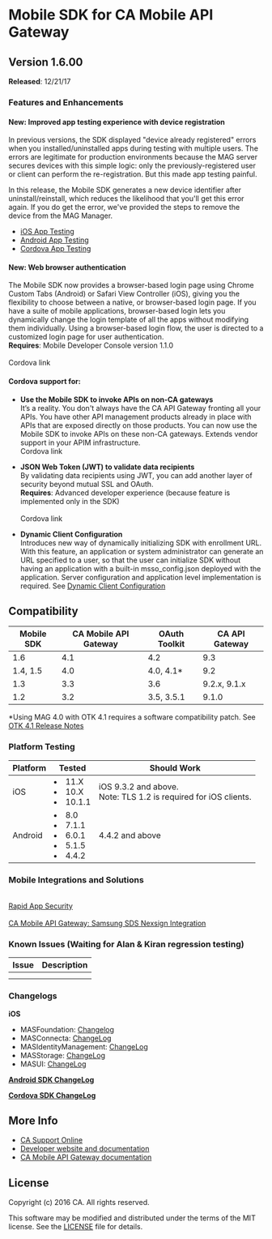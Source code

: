 
# Mobile SDK for CA Mobile API Gateway

## Version 1.6.00

**Released**: 12/21/17

### Features and Enhancements

#### New: Improved app testing experience with device registration

In previous versions, the SDK displayed "device already registered" errors when you installed/uninstalled apps during testing with multiple users. The errors are legitimate for production environments because the MAG server secures devices with this simple logic: only the previously-registered user or client can perform the re-registration. But this made app testing painful. 

In this release, the Mobile SDK generates a new device identifier after uninstall/reinstall, which reduces the likelihood that you'll get this error again. If you do get the error, we've provided the steps to remove the device from the MAG Manager.

- [iOS App Testing](mas.ca.com/docs/ios/1.6.00/guides/#app-testing)
- [Android App Testing](mas.ca.com/docs/android/1.6.00/guides/#app-testing)
- [Cordova App Testing](mas.ca.com/docs/cordova/1.6.00/guides/#app-testing)

#### New: Web browser authentication

The Mobile SDK now provides a browser-based login page using Chrome Custom Tabs (Android) or Safari View Controller (iOS), giving you the flexibility to choose between a native, or browser-based login page. If you have a suite of mobile applications, browser-based login lets you dynamically change the login template of all the apps without modifying them individually. Using a browser-based login flow, the user is directed to a customized login page for user authentication. 
<br>**Requires**: Mobile Developer Console version 1.1.0</br>
<br>Cordova link</br>
            
#### Cordova support for: 

- **Use the Mobile SDK to invoke APIs on non-CA gateways**  
It’s a reality. You don't always have the CA API Gateway fronting all your APIs. You have other API management products already in place with APIs that are exposed directly on those products. You can now use the Mobile SDK to invoke APIs on these non-CA gateways. Extends vendor support in your APIM infrastructure.
<br>Cordova link</br>

- **JSON Web Token (JWT) to validate data recipients**  
By validating data recipients using JWT, you can add another layer of security beyond mutual SSL and OAuth.
<br>**Requires**: Advanced developer experience (because feature is implemented only in the SDK)</br>
<br>Cordova link</br>     

- **Dynamic Client Configuration**  
Introduces new way of dynamically initializing SDK with enrollment URL. With this feature, an application or system administrator can generate an URL specified to a user, so that the user can initialize SDK without having an application with a built-in msso_config.json deployed with the application. Server configuration and application level implementation is required. See [Dynamic Client Configuration](https://docops.ca.com/display/MAG/.Dynamic+Client+Configuration+v4.0)
            
## Compatibility 

| Mobile SDK | CA Mobile API Gateway | OAuth Toolkit | CA API Gateway  |
|------------|-----------------------|---------------|-----------------|
| 1.6        | 4.1                   | 4.2           | 9.3             |
| 1.4, 1.5   | 4.0                   | 4.0, 4.1*     | 9.2             |
| 1.3        | 3.3                   | 3.6           | 9.2.x, 9.1.x    |
| 1.2        | 3.2                   | 3.5, 3.5.1    | 9.1.0           |

\*Using MAG 4.0 with OTK 4.1 requires a software compatibility patch. See [OTK 4.1 Release Notes](https://docops.ca.com/display/OTK41/Release+Notes)

### Platform Testing 

 Platform | Tested                                   | Should Work                              |
| -------- | ---------------------------------------- | ---------------------------------------- |
| iOS      | <li>11.X</li><li>10.X</li> <li>10.1.1</li> | iOS 9.3.2 and above.  <br>Note: TLS 1.2 is required for iOS clients.</br> |
| Android  | <li>8.0</li><li>7.1.1</li> <li>6.0.1</li> <li>5.1.5</li> <li>4.4.2</li> | 4.4.2 and above      

### Mobile Integrations and Solutions

<br>[Rapid App Security](https://docops.ca.com/ras)</br>
<br>[CA Mobile API Gateway: Samsung SDS Nexsign Integration](https://docops.ca.com/ca-mobile-api-gateway-samsung-sds-nexsign-integration)</br>

### Known Issues (Waiting for Alan & Kiran regression testing)

| Issue | Description |
|-------|-------------|
|       |             |
|       |             |


### Changelogs

**iOS**
- MASFoundation: [Changelog](https://github.com/CAAPIM/iOS-MAS-Foundation/blob/develop/CHANGELOG.md)
- MASConnecta: [ChangeLog](https://github.com/CAAPIM/iOS-MAS-Connecta/blob/develop/CHANGELOG.md)
- MASIdentityManagement: [ChangeLog](https://github.com/CAAPIM/iOS-MAS-IdentityManagement/blob/develop/CHANGELOG.md)
- MASStorage: [ChangeLog](https://github.com/CAAPIM/iOS-MAS-Storage/blob/develop/CHANGELOG.md)
- MASUI: [ChangeLog](https://github.com/CAAPIM/iOS-MAS-UI/blob/develop/CHANGELOG.md)

**[Android SDK ChangeLog](https://github.com/CAAPIM/Android-MAS-SDK/blob/develop/ChangeLog.md)**

**[Cordova SDK ChangeLog](https://github.com/CAAPIM/Cordova-MAS-Foundation/blob/US419011-cordova-native-gaps/ChangeLog.md)**


## More Info

- [CA Support Online](https://support.ca.com/)
- [Developer website and documentation](https://mas.ca.com)
- [CA Mobile API Gateway documentation](https://docops.ca.com/mag)

## License

Copyright (c) 2016 CA. All rights reserved.

This software may be modified and distributed under the terms
of the MIT license. See the [LICENSE][license-link] file for details.

 [license-link]: /LICENSE
